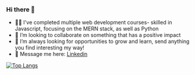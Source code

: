 ### Hi there 👋

- 👩‍🎓 I've completed multiple web development courses- skilled in Javascript, focusing on the MERN stack, as well as Python
- 👯 I’m looking to collaborate on something that has a positive impact
- 🤔 I’m always looking for opportunities to grow and learn, send anything you find interesting my way!
- 💬 Message me here: [Linkedin](https://www.linkedin.com/in/stephaniemblackman/)

[![Top Langs](https://github-readme-stats.vercel.app/api/top-langs/?username=StephanieEinahpets&layout=compact&theme=dark)](https://github.com/StephanieEinahpets/github-readme-stats)



